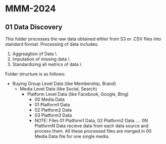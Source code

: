 # MMM-2024

## 01 Data Discovery
This folder processes the raw data obtained either from S3 or .CSV files into standard format. Processing of data includes: 

1) Aggreagtion of Data \
2) Imputation of missing data \ 
3) Standardizing all metrics of data \


Folder structure is as follows:

- Buying Group Level Data (like Membership, Brand)
  - Media Level Data (like Social, Search)
    - Platform Level Data (like Facebook, Google, Bing)
      - 00 Media Data
      - 01 Platform1 Data
      - 02 Platform2 Data
      - 03 Platform3 Data
      - NOTE: Files 01 Platform1 Data, 02 Platform2 Data .... 0N PlatformN Data recieve data from each data source and process them. All these processed files are merged in 00 Media Data file for one single media.
                                                   
